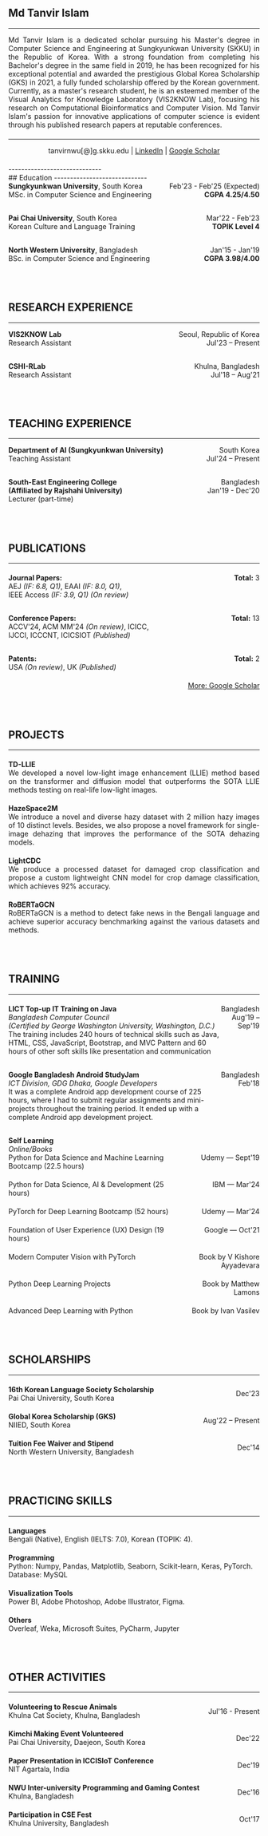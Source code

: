 ## Md Tanvir Islam
-----------------------------
<div style="text-align: justify;">
  Md Tanvir Islam is a dedicated scholar pursuing his Master's degree in Computer Science and Engineering at Sungkyunkwan University (SKKU) in the Republic of Korea. With a strong foundation from completing his Bachelor's degree in the same field in 2019, he has been recognized for his exceptional potential and awarded the prestigious Global Korea Scholarship (GKS) in 2021, a fully funded scholarship offered by the Korean government. Currently, as a master's research student, he is an esteemed member of the Visual Analytics for Knowledge Laboratory (VIS2KNOW Lab), focusing his research on Computational Bioinformatics and Computer Vision. Md Tanvir Islam's passion for innovative applications of computer science is evident through his published research papers at reputable conferences.
  <h2 style="margin-top: 20px;"></h2>
</div>

-----------------------------
<div style="text-align: center;">
  tanvirnwu[@]g.skku.edu | <a href="https://www.linkedin.com/in/tanvirislamnwu/">LinkedIn</a> | <a href="https://scholar.google.com/citations?user=UvINe-sAAAAJ&hl=en">Google Scholar</a>
  <h2 style="margin-top: 20px;"></h2>
</div>
-----------------------------
<br>
## Education
-----------------------------
<div style="display: flex; justify-content: space-between;">
  <div>
    <strong>Sungkyunkwan University</strong>, South Korea<br>
    MSc. in Computer Science and Engineering<br>

  </div>
  <div style="text-align: right;">
    Feb'23 - Feb'25 (Expected)<br>
    <strong>CGPA 4.25/4.50</strong>
  </div>
</div>

<h2 style="margin-top: 30;"></h2>

<div style="display: flex; justify-content: space-between;">
  <div>
    <strong>Pai Chai University</strong>, South Korea<br>
    Korean Culture and Language Training<br>
  </div>
  <div style="text-align: right;">
    Mar'22 - Feb'23<br>
    <strong>TOPIK Level 4</strong>
  </div>
</div>


<h2 style="margin-top: 30;"></h2>


<div style="display: flex; justify-content: space-between;">
  <div>
    <strong>North Western University</strong>, Bangladesh<br>
    BSc. in Computer Science and Engineering<br>
  </div>
  <div style="text-align: right;">
    Jan'15 - Jan'19<br>
    <strong>CGPA 3.98/4.00</strong>
  </div>
</div>



<br><br>
## RESEARCH EXPERIENCE
-----------------------------
<div style="display: flex; justify-content: space-between;">
  <div>
    <strong>VIS2KNOW Lab</strong><br>
    Research Assistant<br>
  </div>
  <div style="text-align: right;">
    Seoul, Republic of Korea<br>
    Jul'23 – Present
  </div>
</div>

<h2 style="margin-top: 30;"></h2>
<div style="display: flex; justify-content: space-between;">
  <div>
    <strong>CSHI-RLab</strong><br>
    Research Assistant<br>
  </div>
  <div style="text-align: right;">
    Khulna, Bangladesh<br>
    Jul'18 – Aug'21
  </div>
</div>




<br><br>
## TEACHING EXPERIENCE
-----------------------------
<div style="display: flex; justify-content: space-between;">
  <div>
    <strong>Department of AI (Sungkyunkwan University)</strong><br>
    Teaching Assistant<br>
  </div>
  <div style="text-align: right;">
    South Korea<br>
    Jul'24 – Present
  </div>
</div>

<h2 style="margin-top: 30;"></h2>

<div style="display: flex; justify-content: space-between;">
  <div>
    <strong>South-East Engineering College <br>(Affiliated by Rajshahi University)</strong><br>
    Lecturer (part-time)<br>
  </div>
  <div style="text-align: right;">
    Bangladesh<br>
    Jan'19 - Dec'20
  </div>
</div>


<br><br>
## PUBLICATIONS
-----------------------------

<div style="display: flex; justify-content: space-between; align-items: flex-start; margin-top: 20px;">
  <div>
    <strong>Journal Papers:</strong> <br> AEJ <em>(IF: 6.8, Q1)</em>, EAAI <em>(IF: 8.0, Q1)</em>, <br> IEEE Access <em>(IF: 3.9, Q1)</em> <em>(On review)</em> 
  </div>
  <div style="text-align: right;">
    <strong>Total:</strong> 3
  </div>
</div>
<h2 style="margin-top: 30;"></h2>
<div style="display: flex; justify-content: space-between; align-items: flex-start; margin-top: 20px;">
  <div>
    <strong>Conference Papers:</strong> <br> ACCV'24, ACM MM'24 <em>(On review)</em>, ICICC,  <br> IJCCI, ICCCNT, ICICSIOT <em>(Published)</em> 
  </div>
  <div style="text-align: right;">
    <strong>Total:</strong> 13
  </div>
</div>
<h2 style="margin-top: 30;"></h2>
<div style="display: flex; justify-content: space-between; align-items: flex-start; margin-top: 20px;">
  <div>
    <strong>Patents:</strong><br> USA <em>(On review)</em>, UK <em>(Published)</em> 
  </div>
  <div style="text-align: right;">
   <strong>Total:</strong> 2
  </div>
</div>
<h2 style="margin-top: 20;"></h2>
<!-- <div style="margin-top: 20px;">
  <strong>Book Chapter</strong><br>
  Brain Networks in Neuroscience: Personalization Unveiled Via Artificial Intelligence. In Brain Networks in Neuroscience: Personalization Unveiled Via Artificial Intelligence. [Editor(s) Name(s)]. [Publisher], [Year]. ISBN: [ISBN number].
</div> -->

<div style="margin-top: 20px; text-align: right;">
  <a href="https://scholar.google.com/citations?user=UvINe-sAAAAJ&hl=en" target="_blank">More: Google Scholar</a>
</div>


<br><br>
## PROJECTS
-----------------------------

<div style="margin-top: 20px;">
  <div style="display: flex; justify-content: space-between; align-items: center;">
    <div>
      <strong>TD-LLIE</strong><br>
      <div style="text-align: justify;">
        We developed a novel low-light image enhancement (LLIE) method based on the transformer and diffusion model that outperforms the SOTA LLIE methods testing on real-life low-light images.
      </div>
    </div>
  </div>

<h2 style="margin-top: 20px;"></h2>

  <div style="display: flex; justify-content: space-between; align-items: center;">
    <div>
      <strong>HazeSpace2M</strong><br>
      <div style="text-align: justify;">
        We introduce a novel and diverse hazy dataset with 2 million hazy images of 10 distinct levels. Besides, we also propose a novel framework for single-image dehazing that improves the performance of the SOTA dehazing models.
      </div>
    </div>
  </div>

  <h2 style="margin-top: 20px;"></h2>

  <div style="display: flex; justify-content: space-between; align-items: center;">
    <div>
      <strong>LightCDC</strong><br>
      <div style="text-align: justify;">
        We produce a processed dataset for damaged crop classification and propose a custom lightweight CNN model for crop damage classification, which achieves 92% accuracy.
      </div>
    </div>
  </div>

<h2 style="margin-top: 20px;"></h2>

  <div style="display: flex; justify-content: space-between; align-items: center;">
    <div>
      <strong>RoBERTaGCN</strong><br>
      <div style="text-align: justify;">
        RoBERTaGCN is a method to detect fake news in the Bengali language and achieve superior accuracy benchmarking against the various datasets and methods.
      </div>
    </div>
  </div>
</div>


<br><br>
## TRAINING
-----------------------------
<div style="margin-top: 20px;">
  <div style="display: flex; justify-content: space-between;">
    <div>
      <strong>LICT Top-up IT Training on Java</strong><br>
      <em>Bangladesh Computer Council <br>(Certified by George Washington University, Washington, D.C.)</em><br>
      The training includes 240 hours of technical skills such as Java, HTML, CSS, JavaScript, Bootstrap, and MVC Pattern and 60 hours of other soft skills like presentation and communication
    </div>
    <div style="text-align: right;">
      Bangladesh<br>
      Aug'19 – Sep'19
    </div>
  </div>

<h2 style="margin-top: 30;"></h2>

  <div style="display: flex; justify-content: space-between;">
    <div>
      <strong>Google Bangladesh Android StudyJam</strong><br>
      <em>ICT Division, GDG Dhaka, Google Developers</em><br>
        It was a complete Android app development course of 225 hours, where I had to submit regular assignments and mini-projects throughout the training period. It ended up with a complete Android app development project.
    </div>
    <div style="text-align: right;">
      Bangladesh<br>
      Feb'18
    </div>
  </div>

 <h2 style="margin-top: 30;"></h2>

<div style="display: flex; justify-content: space-between;">
    <div>
      <strong>Self Learning</strong><br>
      <em>Online/Books</em><br>
      Python for Data Science and Machine Learning Bootcamp (22.5 hours)<br>
      <h2 style="margin-top: 20px;"></h2>
      Python for Data Science, AI & Development (25 hours)<br>
      <h2 style="margin-top: 20px;"></h2>
      PyTorch for Deep Learning Bootcamp (52 hours)<br>
      <h2 style="margin-top: 20px;"></h2>
      Foundation of User Experience (UX) Design (19 hours)<br>
      <h2 style="margin-top: 20px;"></h2>
      Modern Computer Vision with PyTorch<br><br>
      <h2 style="margin-top: 20px;"></h2>
      Python Deep Learning Projects<br><br>
      <h2 style="margin-top: 20px;"></h2>
      Advanced Deep Learning with Python
    </div>
    <div style="text-align: right;">
      <br><br>
      Udemy — Sept'19<br><br> 
      <h2 style="margin-top: 20px;"></h2>
      IBM — Mar'24 <br><br> 
      <h2 style="margin-top: 20px;"></h2>
      Udemy — Mar'24<br>
      <h2 style="margin-top: 20px;"></h2>
      Google — Oct'21<br><br> <h2 style="margin-top: 20px;"></h2>
      Book by V Kishore Ayyadevara<h2 style="margin-top: 20px;"></h2>
      Book by Matthew Lamons<h2 style="margin-top: 20px;"></h2>
      Book by Ivan Vasilev
    </div>
  </div>
</div>



<br><br>
## SCHOLARSHIPS
-----------------------------
<div style="margin-top: 20px;">
  <div style="display: flex; justify-content: space-between; align-items: center;">
    <div>
      <strong>16th Korean Language Society Scholarship</strong> <br> 
      Pai Chai University, South Korea
    </div>
    <div style="text-align: right;">
      Dec'23
    </div>
  </div>

<h2 style="margin-top: 20px;"></h2>

  <div style="display: flex; justify-content: space-between; align-items: center;">
    <div>
      <strong>Global Korea Scholarship (GKS)</strong><br>
      NIIED, South Korea
    </div>
    <div style="text-align: right;">
      Aug'22 – Present
    </div>
  </div>

<h2 style="margin-top: 20px;"></h2>

  <div style="display: flex; justify-content: space-between; align-items: center;">
    <div>
      <strong>Tuition Fee Waiver and Stipend</strong><br>
      North Western University, Bangladesh
    </div>
    <div style="text-align: right;">
      Dec'14
    </div>
  </div>
</div>



<br><br>
## PRACTICING SKILLS
-----------------------------

<div style="margin-top: 20px;">
  <div style="display: flex; justify-content: space-between; align-items: center;">
    <div>
      <strong>Languages</strong><br>
      Bengali (Native), English (IELTS: 7.0), Korean (TOPIK: 4).
    </div>
  </div>

<h2 style="margin-top: 20px;"></h2>

  <div style="display: flex; justify-content: space-between; align-items: center;">
    <div>
      <strong>Programming</strong><br>
      Python: Numpy, Pandas, Matplotlib, Seaborn, Scikit-learn, Keras, PyTorch. Database: MySQL
    </div>
  </div>

<h2 style="margin-top: 20px;"></h2>

  <div style="display: flex; justify-content: space-between; align-items: center;">
    <div>
      <strong>Visualization Tools</strong><br>
      Power BI, Adobe Photoshop, Adobe Illustrator, Figma.
    </div>
  </div>

 <h2 style="margin-top: 20px;"></h2>

  <div style="display: flex; justify-content: space-between; align-items: center;">
    <div>
      <strong>Others</strong><br>
      Overleaf, Weka, Microsoft Suites, PyCharm, Jupyter
    </div>
  </div>
</div>





<br><br>
## OTHER ACTIVITIES
-----------------------------
<div style="margin-top: 20px;">
  <div style="display: flex; justify-content: space-between; align-items: center;">
    <div>
      <strong>Volunteering to Rescue Animals</strong><br>
      Khulna Cat Society, Khulna, Bangladesh
    </div>
    <div style="text-align: right;">
      Jul'16 - Present
    </div>
  </div>

<h2 style="margin-top: 20px;"></h2>

  <div style="display: flex; justify-content: space-between; align-items: center;">
    <div>
      <strong>Kimchi Making Event Volunteered</strong><br>
      Pai Chai University, Daejeon, South Korea
    </div>
    <div style="text-align: right;">
      Dec'22
    </div>
  </div>

<h2 style="margin-top: 20px;"></h2>

  <div style="display: flex; justify-content: space-between; align-items: center;">
    <div>
      <strong>Paper Presentation in ICCISIoT Conference</strong><br>
      NIT Agartala, India
    </div>
    <div style="text-align: right;">
      Dec'19
    </div>
  </div>

<h2 style="margin-top: 20px;"></h2>

  <div style="display: flex; justify-content: space-between; align-items: center;">
    <div>
      <strong>NWU Inter-university Programming and Gaming Contest</strong><br>
      Khulna, Bangladesh 
    </div>
    <div style="text-align: right;">
      Dec'16
    </div>
  </div>

<h2 style="margin-top: 20px;"></h2>

  <div style="display: flex; justify-content: space-between; align-items: center;">
    <div>
      <strong>Participation in CSE Fest</strong><br>
      Khulna University, Bangladesh 
    </div>
    <div style="text-align: right;">
      Oct'17
    </div>
  </div>
</div>
